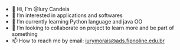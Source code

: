 - 👋 Hi, I’m @Iury Candeia
- 👀 I’m interested in applications and softwares
- 🌱 I’m currently learning Python language and java OO
- 💞️ I’m looking to collaborate on project to learn more and be part of something
- 📫 How to reach me by email: iurymorais@ads.fipnoline.edu.br

<!---
Glifex/Glifex is a ✨ special ✨ repository because its `README.md` (this file) appears on your GitHub profile.
You can click the Preview link to take a look at your changes.
--->
